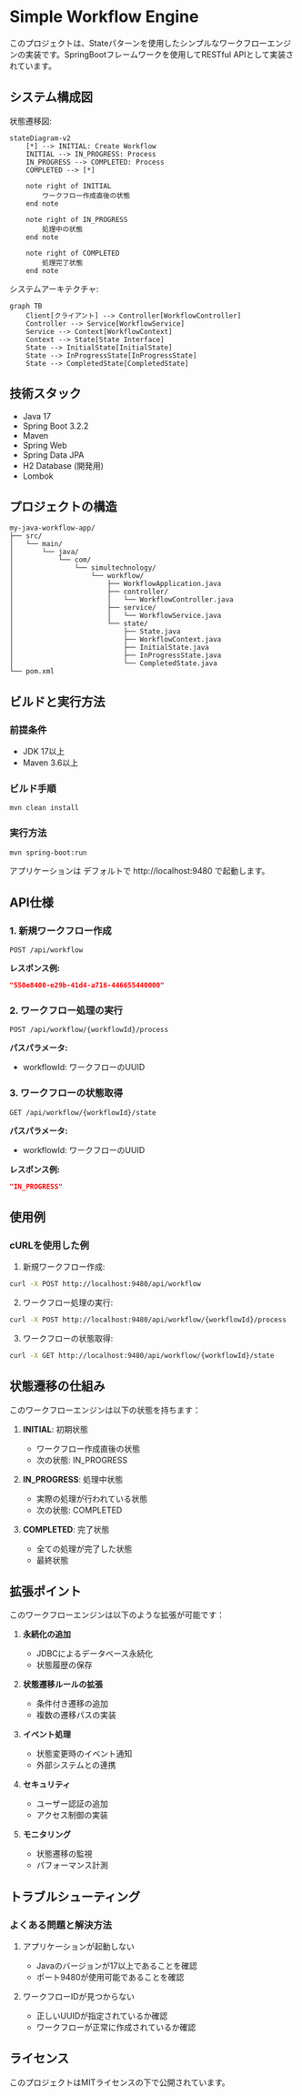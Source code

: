 # Simple Workflow Engine

このプロジェクトは、Stateパターンを使用したシンプルなワークフローエンジンの実装です。SpringBootフレームワークを使用してRESTful APIとして実装されています。

## システム構成図

状態遷移図:

```mermaid
stateDiagram-v2
    [*] --> INITIAL: Create Workflow
    INITIAL --> IN_PROGRESS: Process
    IN_PROGRESS --> COMPLETED: Process
    COMPLETED --> [*]
    
    note right of INITIAL
        ワークフロー作成直後の状態
    end note
    
    note right of IN_PROGRESS
        処理中の状態
    end note
    
    note right of COMPLETED
        処理完了状態
    end note
```

システムアーキテクチャ:

```mermaid
graph TB
    Client[クライアント] --> Controller[WorkflowController]
    Controller --> Service[WorkflowService]
    Service --> Context[WorkflowContext]
    Context --> State[State Interface]
    State --> InitialState[InitialState]
    State --> InProgressState[InProgressState]
    State --> CompletedState[CompletedState]
```

## 技術スタック

- Java 17
- Spring Boot 3.2.2
- Maven
- Spring Web
- Spring Data JPA
- H2 Database (開発用)
- Lombok

## プロジェクトの構造

```
my-java-workflow-app/
├── src/
│   └── main/
│       └── java/
│           └── com/
│               └── simultechnology/
│                   └── workflow/
│                       ├── WorkflowApplication.java
│                       ├── controller/
│                       │   └── WorkflowController.java
│                       ├── service/
│                       │   └── WorkflowService.java
│                       └── state/
│                           ├── State.java
│                           ├── WorkflowContext.java
│                           ├── InitialState.java
│                           ├── InProgressState.java
│                           └── CompletedState.java
└── pom.xml
```

## ビルドと実行方法

### 前提条件

- JDK 17以上
- Maven 3.6以上

### ビルド手順

```bash
mvn clean install
```

### 実行方法

```bash
mvn spring-boot:run
```

アプリケーションは デフォルトで http://localhost:9480 で起動します。

## API仕様

### 1. 新規ワークフロー作成

```
POST /api/workflow
```

**レスポンス例:**
```json
"550e8400-e29b-41d4-a716-446655440000"
```

### 2. ワークフロー処理の実行

```
POST /api/workflow/{workflowId}/process
```

**パスパラメータ:**
- workflowId: ワークフローのUUID

### 3. ワークフローの状態取得

```
GET /api/workflow/{workflowId}/state
```

**パスパラメータ:**
- workflowId: ワークフローのUUID

**レスポンス例:**
```json
"IN_PROGRESS"
```

## 使用例

### cURLを使用した例

1. 新規ワークフロー作成:
```bash
curl -X POST http://localhost:9480/api/workflow
```

2. ワークフロー処理の実行:
```bash
curl -X POST http://localhost:9480/api/workflow/{workflowId}/process
```

3. ワークフローの状態取得:
```bash
curl -X GET http://localhost:9480/api/workflow/{workflowId}/state
```

## 状態遷移の仕組み

このワークフローエンジンは以下の状態を持ちます：

1. **INITIAL**: 初期状態
   - ワークフロー作成直後の状態
   - 次の状態: IN_PROGRESS

2. **IN_PROGRESS**: 処理中状態
   - 実際の処理が行われている状態
   - 次の状態: COMPLETED

3. **COMPLETED**: 完了状態
   - 全ての処理が完了した状態
   - 最終状態

## 拡張ポイント

このワークフローエンジンは以下のような拡張が可能です：

1. **永続化の追加**
   - JDBCによるデータベース永続化
   - 状態履歴の保存

2. **状態遷移ルールの拡張**
   - 条件付き遷移の追加
   - 複数の遷移パスの実装

3. **イベント処理**
   - 状態変更時のイベント通知
   - 外部システムとの連携

4. **セキュリティ**
   - ユーザー認証の追加
   - アクセス制御の実装

5. **モニタリング**
   - 状態遷移の監視
   - パフォーマンス計測

## トラブルシューティング

### よくある問題と解決方法

1. アプリケーションが起動しない
   - Javaのバージョンが17以上であることを確認
   - ポート9480が使用可能であることを確認

2. ワークフローIDが見つからない
   - 正しいUUIDが指定されているか確認
   - ワークフローが正常に作成されているか確認

## ライセンス

このプロジェクトはMITライセンスの下で公開されています。